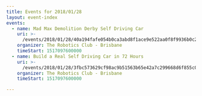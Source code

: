 ```yaml
---
title: Events for 2018/01/28
layout: event-index
events:
  - name: Mad Max Demolition Derby Self Driving Car
    uri: >-
      /events/2018/01/28/40a194fafe054b0ca3abd8f1ace9e522aa0f8f9936b0c2517b1695a49d36e66c
    organizer: The Robotics Club - Brisbane
    timeStart: 1517097600000
  - name: Build a Real Self Driving Car in 72 Hours
    uri: >-
      /events/2018/01/28/3fbc573629cf98ac9b51563b65e42a7c299668d6f855c014496ed78cb5d21d16
    organizer: The Robotics Club - Brisbane
    timeStart: 1517097600000

---
```

